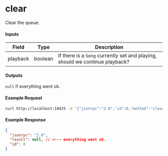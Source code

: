 # clear
Clear the queue.

#### Inputs
| Field    | Type    | Description |
|----------|---------|-------------|
| playback | boolean | If there is a `Song` currently set and playing, should we continue playback?

#### Outputs
`null` if everything went ok.

#### Example Request
```bash
curl http://localhost:18425 -d '{"jsonrpc":"2.0","id":0,"method":"clear","params":{"playback":false}}'
```

#### Example Response
```json
{
  "jsonrpc": "2.0",
  "result": null, // <--- everything went ok.
  "id": 0
}
```
